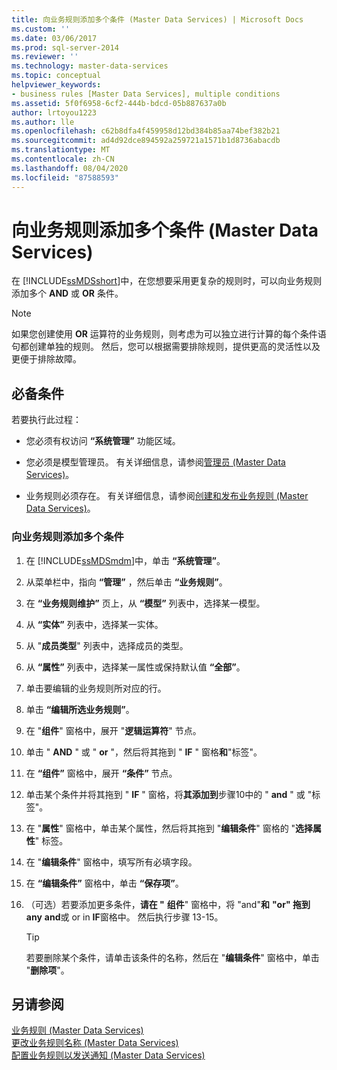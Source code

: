 ```yaml
---
title: 向业务规则添加多个条件 (Master Data Services) | Microsoft Docs
ms.custom: ''
ms.date: 03/06/2017
ms.prod: sql-server-2014
ms.reviewer: ''
ms.technology: master-data-services
ms.topic: conceptual
helpviewer_keywords:
- business rules [Master Data Services], multiple conditions
ms.assetid: 5f0f6958-6cf2-444b-bdcd-05b887637a0b
author: lrtoyou1223
ms.author: lle
ms.openlocfilehash: c62b8dfa4f459958d12bd384b85aa74bef382b21
ms.sourcegitcommit: ad4d92dce894592a259721a1571b1d8736abacdb
ms.translationtype: MT
ms.contentlocale: zh-CN
ms.lasthandoff: 08/04/2020
ms.locfileid: "87588593"
---
```

# <a name="add-multiple-conditions-to-a-business-rule-master-data-services"></a>向业务规则添加多个条件 (Master Data Services)
  在 [!INCLUDE[ssMDSshort](../includes/ssmdsshort-md.md)]中，在您想要采用更复杂的规则时，可以向业务规则添加多个 **AND** 或 **OR** 条件。  
  
> [!NOTE]  
>  如果您创建使用 **OR** 运算符的业务规则，则考虑为可以独立进行计算的每个条件语句都创建单独的规则。 然后，您可以根据需要排除规则，提供更高的灵活性以及更便于排除故障。  
  
## <a name="prerequisites"></a>必备条件  
 若要执行此过程：  
  
-   您必须有权访问 **“系统管理”** 功能区域。  
  
-   您必须是模型管理员。 有关详细信息，请参阅[管理员 &#40;Master Data Services&#41;](administrators-master-data-services.md)。  
  
-   业务规则必须存在。 有关详细信息，请参阅[创建和发布业务规则 (Master Data Services)](../../2014/master-data-services/create-and-publish-a-business-rule-master-data-services.md)。  
  
### <a name="to-add-multiple-conditions-to-a-business-rule"></a>向业务规则添加多个条件  
  
1.  在 [!INCLUDE[ssMDSmdm](../includes/ssmdsmdm-md.md)]中，单击 **“系统管理”**。  
  
2.  从菜单栏中，指向 **“管理”** ，然后单击 **“业务规则”**。  
  
3.  在 **“业务规则维护”** 页上，从 **“模型”** 列表中，选择某一模型。  
  
4.  从 **“实体”** 列表中，选择某一实体。  
  
5.  从 "**成员类型**" 列表中，选择成员的类型。  
  
6.  从 **“属性”** 列表中，选择某一属性或保持默认值 **“全部”**。  
  
7.  单击要编辑的业务规则所对应的行。  
  
8.  单击 **“编辑所选业务规则”**。  
  
9. 在 "**组件**" 窗格中，展开 "**逻辑运算符**" 节点。  
  
10. 单击 " **AND** " 或 " **or** "，然后将其拖到 " **IF** " 窗格**和**"标签"。  
  
11. 在 **“组件”** 窗格中，展开 **“条件”** 节点。  
  
12. 单击某个条件并将其拖到 " **IF** " 窗格，将**其添加到**步骤10中的 " **and** " 或 "标签"。  
  
13. 在 "**属性**" 窗格中，单击某个属性，然后将其拖到 "**编辑条件**" 窗格的 "**选择属性**" 标签。  
  
14. 在 "**编辑条件**" 窗格中，填写所有必填字段。  
  
15. 在 **“编辑条件”** 窗格中，单击 **“保存项”**。  
  
16. （可选）若要添加更多条件，**请在 "** **组件**" 窗格中，将 "and"**和** **"or" 拖到 any** **and**或 or in **IF**窗格中。 然后执行步骤 13-15。  
  
    > [!TIP]  
    >  若要删除某个条件，请单击该条件的名称，然后在 "**编辑条件**" 窗格中，单击 "**删除项**"。  
  
## <a name="see-also"></a>另请参阅  
 [业务规则 &#40;Master Data Services&#41;](../../2014/master-data-services/business-rules-master-data-services.md)   
 [更改业务规则名称 &#40;Master Data Services&#41;](../../2014/master-data-services/change-a-business-rule-name-master-data-services.md)   
 [配置业务规则以发送通知 (Master Data Services)](../../2014/master-data-services/configure-business-rules-to-send-notifications-master-data-services.md)  
  
  
